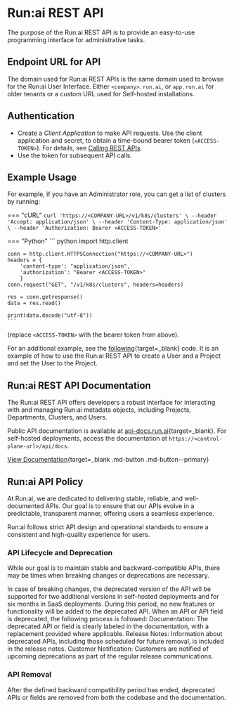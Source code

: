 # Run:ai REST API

The purpose of the Run:ai REST API is to provide an easy-to-use programming interface for administrative tasks.

## Endpoint URL for API

The domain used for Run:ai REST APIs is the same domain used to browse for the Run:ai User Interface. Either `<company>.run.ai`, or `app.run.ai` for older tenants or a custom URL used for Self-hosted installations.

## Authentication

* Create a _Client Application_ to make API requests. Use the client application and secret, to obtain a time-bound bearer token (`<ACCESS-TOKEN>`). For details, see [Calling REST APIs](../rest-auth.md).
* Use the token for subsequent API calls.

## Example Usage

For example, if you have an Administrator role, you can get a list of clusters by running:

=== "cURL"
    ```
    curl 'https://<COMPANY-URL>/v1/k8s/clusters' \
    --header 'Accept: application/json' \
    --header 'Content-Type: application/json' \
    --header 'Authorization: Bearer <ACCESS-TOKEN>'
    ```

=== "Python"
    ``` python
    import http.client

    conn = http.client.HTTPSConnection("https://<COMPANY-URL>")
    headers = {
        'content-type': "application/json",
        'authorization': "Bearer <ACCESS-TOKEN>"
        }
    conn.request("GET", "/v1/k8s/clusters", headers=headers)

    res = conn.getresponse()
    data = res.read()

    print(data.decode("utf-8"))
    ```
(replace `<ACCESS-TOKEN>` with the bearer token from above).

For an additional example, see the [following](https://github.com/run-ai/docs/blob/master/examples/create-user-and-project.py){target=_blank} code. It is an example of how to use the Run:ai REST API to create a User and a Project and set the User to the Project.  

## Run:ai REST API Documentation

The Run:ai REST API offers developers a robust interface for interacting with and managing Run:ai metadata objects, including Projects, Departments, Clusters, and Users.

Public API documentation is available at [api-docs.run.ai](https://api-docs.run.ai){target=_blank}. For self-hosted deployments, access the documentation at `https://<control-plane-url>/api/docs`.

[View Documentation](https://api-docs.run.ai){target=_blank .md-button .md-button--primary}

## Run:ai API Policy

At Run:ai, we are dedicated to delivering stable, reliable, and well-documented APIs. Our goal is to ensure that our APIs evolve in a predictable, transparent manner, offering users a seamless experience.

Run:ai follows strict API design and operational standards to ensure a consistent and high-quality experience for users.

### API Lifecycle and Deprecation

While our goal is to maintain stable and backward-compatible APIs, there may be times when breaking changes or deprecations are necessary.

In case of breaking changes, the deprecated version of the API will be supported for two additional versions in self-hosted deployments and for six months in SaaS deployments. During this period, no new features or functionality will be added to the deprecated API. 
When an API or API field is deprecated, the following process is followed:
Documentation: The deprecated API or field is clearly labeled in the documentation, with a replacement provided where applicable.
Release Notes: Information about deprecated APIs, including those scheduled for future removal, is included in the release notes.
Customer Notification: Customers are notified of upcoming deprecations as part of the regular release communications.

### API Removal

After the defined backward compatibility period has ended, deprecated APIs or fields are removed from both the codebase and the documentation.
